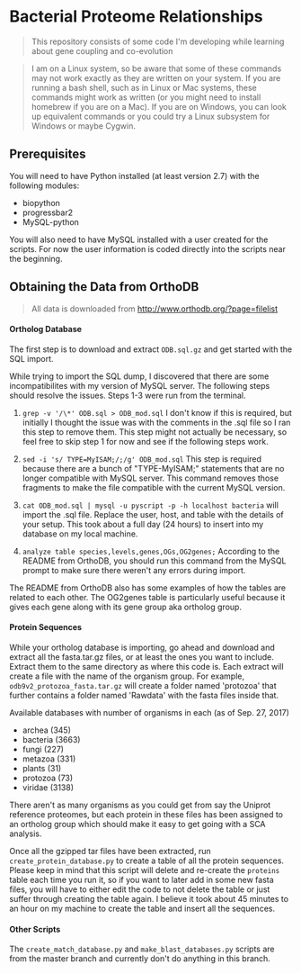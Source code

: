 # Bacterial Proteome Relationships

> This repository consists of some code I'm developing while learning about gene coupling and co-evolution

> I am on a Linux system, so be aware that some of these commands may not work exactly as they are written on your system. If you are running a bash shell, such as in Linux or Mac systems, these commands might work as written (or you might need to install homebrew if you are on a Mac). If you are on Windows, you can look up equivalent commands or you could try a Linux subsystem for Windows or maybe Cygwin.

## Prerequisites

You will need to have Python installed (at least version 2.7) with the following modules:

* biopython
* progressbar2
* MySQL-python

You will also need to have MySQL installed with a user created for the scripts. For now the user information is coded directly into the scripts near the beginning.

## Obtaining the Data from OrthoDB

> All data is downloaded from http://www.orthodb.org/?page=filelist

#### Ortholog Database

The first step is to download and extract ```ODB.sql.gz``` and get started with the SQL import.

While trying to import the SQL dump, I discovered that there are some incompatibilites with my version of MySQL server. The following steps should resolve the issues. Steps 1-3 were run from the terminal.

1. ```grep -v '/\*' ODB.sql > ODB_mod.sql``` I don't know if this is required, but initially I thought the issue was with the comments in the .sql file so I ran this step to remove them. This step might not actually be necessary, so feel free to skip step 1 for now and see if the following steps work.

2. ```sed -i 's/ TYPE=MyISAM;/;/g' ODB_mod.sql``` This step is required because there are a bunch of "TYPE-MyISAM;" statements that are no longer compatible with MySQL server. This command removes those fragments to make the file compatible with the current MySQL version.

3. ```cat ODB_mod.sql | mysql -u pyscript -p -h localhost bacteria``` will import the .sql file. Replace the user, host, and table with the details of your setup. This took about a full day (24 hours) to insert into my database on my local machine.

4. ```analyze table species,levels,genes,OGs,OG2genes;``` According to the README from OrthoDB, you should run this command from the MySQL prompt to make sure there weren't any errors during import.

The README from OrthoDB also has some examples of how the tables are related to each other. The OG2genes table is particularly useful because it gives each gene along with its gene group aka ortholog group.

#### Protein Sequences

While your ortholog database is importing, go ahead and download and extract all the fasta.tar.gz files, or at least the ones you want to include. Extract them to the same directory as where this code is. Each extract will create a file with the name of the organism group. For example, ```odb9v2_protozoa_fasta.tar.gz``` will create a folder named 'protozoa' that further contains a folder named 'Rawdata' with the fasta files inside that.

Available databases with number of organisms in each (as of Sep. 27, 2017)

* archea (345)
* bacteria (3663)
* fungi (227)
* metazoa (331)
* plants (31)
* protozoa (73)
* viridae (3138)

There aren't as many organisms as you could get from say the Uniprot reference proteomes, but each protein in these files has been assigned to an ortholog group which should make it easy to get going with a SCA analysis.

Once all the gzipped tar files have been extracted, run ```create_protein_database.py``` to create a table of all the protein sequences. Please keep in mind that this script will delete and re-create the ```proteins``` table each time you run it, so if you want to later add in some new fasta files, you will have to either edit the code to not delete the table or just suffer through creating the table again. I believe it took about 45 minutes to an hour on my machine to create the table and insert all the sequences.

#### Other Scripts

The ```create_match_database.py``` and ```make_blast_databases.py``` scripts are from the master branch and currently don't do anything in this branch.


